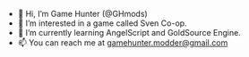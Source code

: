 - 👋 Hi, I’m Game Hunter (@GHmods)
- 👀 I’m interested in a game called Sven Co-op.
- 🌱 I’m currently learning AngelScript and GoldSource Engine.
- 📫 You can reach me at gamehunter.modder@gmail.com

<!---
GHmods/GHmods is a ✨ special ✨ repository because its `README.md` (this file) appears on your GitHub profile.
You can click the Preview link to take a look at your changes.
--->
